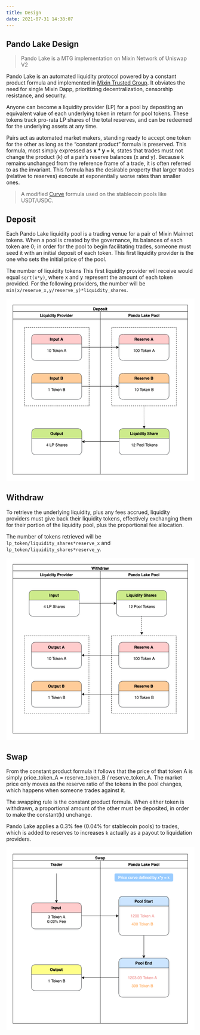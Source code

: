 ```yaml
---
title: Design
date: 2021-07-31 14:38:07
---
```



## Pando Lake Design

> Pando Lake is a MTG implementation on Mixin Network of Uniswap V2

Pando Lake is an automated liquidity protocol powered by a constant product formula and implemented in [Mixin Trusted Group](https://developers.mixin.one/docs/mainnet/mtg/overview). It obviates the need for single Mixin Dapp, prioritizing decentralization, censorship resistance, and security.

Anyone can become a liquidity provider (LP) for a pool by depositing an equivalent value of each underlying token in return for pool tokens. These tokens track pro-rata LP shares of the total reserves, and can be redeemed for the underlying assets at any time.

Pairs act as automated market makers, standing ready to accept one token for the other as long as the “constant product” formula is preserved. This formula, most simply expressed as **x * y = k**, states that trades must not change the product (k) of a pair’s reserve balances (x and y). Because k remains unchanged from the reference frame of a trade, it is often referred to as the invariant. This formula has the desirable property that larger trades (relative to reserves) execute at exponentially worse rates than smaller ones.

> A modified [Curve](https://curve.fi) formula used on the stablecoin pools like USDT/USDC.

## Deposit

Each Pando Lake liquidity pool is a trading venue for a pair of Mixin Mainnet tokens. When a pool is created by the governance, its balances of each token are 0; in order for the pool to begin facilitating trades, someone must seed it with an initial deposit of each token. This first liquidity provider is the one who sets the initial price of the pool.

The number of liquidity tokens This first liquidity provider will receive would equal `sqrt(x*y)`, where x and y represent the amount of each token provided. For the following providers, the number will be `min(x/reserve_x,y/reserve_y)*liquidity_shares`.

![deposit](./assets/pando_lake_deposit.png)

## Withdraw

To retrieve the underlying liquidity, plus any fees accrued, liquidity providers must give back their liquidity tokens, effectively exchanging them for their portion of the liquidity pool, plus the proportional fee allocation.

The number of tokens retrieved will be `lp_token/liquidity_shares*reserve_x` and `lp_token/liquidity_shares*reserve_y`.

![withdraw](./assets/pando_lake_withdraw.png)

## Swap

From the constant product formula it follows that the price of that token A is simply price_token_A = reserve_token_B / reserve_token_A. The market price only moves as the reserve ratio of the tokens in the pool changes, which happens when someone trades against it.

The swapping rule is the constant product formula. When either token is withdrawn, a proportional amount of the other must be deposited, in order to make the constant(`k`) unchange.

Pando Lake applies a 0.3% fee (0.04% for stablecoin pools) to trades, which is added to reserves to increases `k` actually as a payout to liquidation providers.

![swap](./assets/pando_lake_swap.png)
